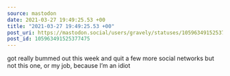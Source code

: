 ```yaml
---
source: mastodon
date: 2021-03-27 19:49:25.53 +00
title: "2021-03-27 19:49:25.53 +00"
post_uri: https://mastodon.social/users/gravely/statuses/105963491525377475
post_id: 105963491525377475
---
```

got really bummed out this week and quit a few more social networks but not this one, or my job, because I’m an idiot


